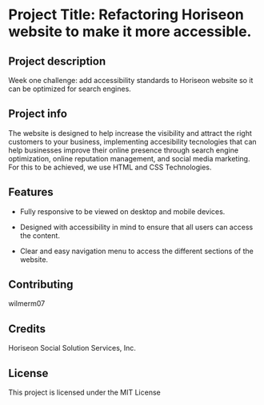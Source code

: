 # Project Title: Refactoring Horiseon website to make it more accessible.

## Project description

Week one challenge: add accessibility standards to Horiseon website so it can be optimized for search engines.

## Project info

The website is designed to help increase the visibility and attract the right customers to your business, 
implementing accesibility tecnologies that can help businesses improve their online presence through search engine optimization, 
online reputation management, and social media marketing. For this to be achieved, we use HTML and CSS Technologies.

## Features

- Fully responsive to be viewed on desktop and mobile devices.

- Designed with accessibility in mind to ensure that all users can access the content.

- Clear and easy navigation menu to access the different sections of the website.

## Contributing

wilmerm07


## Credits

Horiseon Social Solution Services, Inc.

## License

This project is licensed under the MIT License






